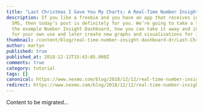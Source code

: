 ```yaml
---
title: "Last Christmas I Gave You My Charts: A Real-Time Number Insight Dashboard"
description: If you like a freebie and you have an app that receives inbound
  SMS, then today’s post is definitely for you. We’re going to take a look at
  the example Number Insight Dashboard, how you can take it away and install it
  for your own use and later create new graphs and visualisations for it. […]
thumbnail: /content/blog/real-time-number-insight-dashboard-dr/Last-Christmas-I-Gave-You-My-Charts.png
author: martyn
published: true
published_at: 2018-12-12T15:43:05.000Z
comments: true
category: tutorial
tags: []
canonical: https://www.nexmo.com/blog/2018/12/12/real-time-number-insight-dashboard-dr
redirect: https://www.nexmo.com/blog/2018/12/12/real-time-number-insight-dashboard-dr
---
```


Content to be migrated...

